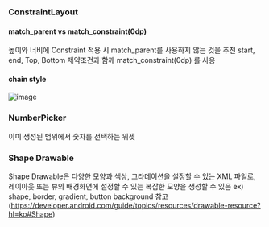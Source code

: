 ### ConstraintLayout
#### match_parent vs match_constraint(0dp)
높이와 너비에 Constraint 적용 시 match_parent를 사용하지 않는 것을 추천
start, end, Top, Bottom 제약조건과 함께 match_constraint(0dp) 를 사용
<br>

#### chain style
![image](https://user-images.githubusercontent.com/34837583/158019689-03d088e7-84f8-4ff9-b43e-9efd16cca629.png)
<br>

### NumberPicker
이미 생성된 범위에서 숫자를 선택하는 위젯
<br>

### Shape Drawable
Shape Drawable은 다양한 모양과 색상, 그라데이션을 설정할 수 있는 XML 파일로, 
레이아웃 또는 뷰의 배경화면에 설정할 수 있는 복잡한 모양을 생성할 수 있음
ex) shape, border, gradient, button background 
참고(https://developer.android.com/guide/topics/resources/drawable-resource?hl=ko#Shape)
<br>

